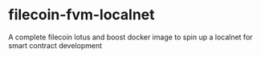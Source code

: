# filecoin-fvm-localnet
A complete filecoin lotus and boost docker image to spin up a localnet for smart contract development
